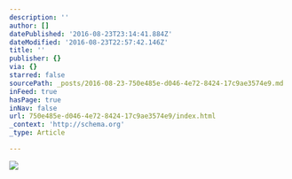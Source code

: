 ```yaml
---
description: ''
author: []
datePublished: '2016-08-23T23:14:41.884Z'
dateModified: '2016-08-23T22:57:42.146Z'
title: ''
publisher: {}
via: {}
starred: false
sourcePath: _posts/2016-08-23-750e485e-d046-4e72-8424-17c9ae3574e9.md
inFeed: true
hasPage: true
inNav: false
url: 750e485e-d046-4e72-8424-17c9ae3574e9/index.html
_context: 'http://schema.org'
_type: Article

---
```

![](https://the-grid-user-content.s3-us-west-2.amazonaws.com/17012015-79a3-4955-8bfa-22299a7bd640.jpg)